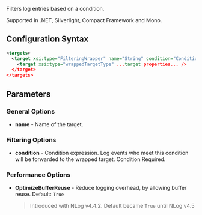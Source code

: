 Filters log entries based on a condition. 

Supported in .NET, Silverlight, Compact Framework and Mono.

## Configuration Syntax
```xml
<targets>
  <target xsi:type="FilteringWrapper" name="String" condition="Condition">
    <target xsi:type="wrappedTargetType" ...target properties... />
  </target>
</targets>
```

## Parameters
### General Options
* **name** - Name of the target.

### Filtering Options
* **condition** - Condition expression. Log events who meet this condition will be forwarded to the wrapped target. Condition Required.

### Performance Options
* **OptimizeBufferReuse** - Reduce logging overhead, by allowing buffer reuse. Default: `True`
  > Introduced with NLog v4.4.2. Default became `True` until NLog v4.5